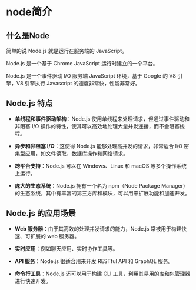 # node简介

## 什么是Node

简单的说 Node.js 就是运行在服务端的 JavaScript。

Node.js 是一个基于 Chrome JavaScript 运行时建立的一个平台。

Node.js 是一个事件驱动 I/O 服务端 JavaScript 环境，基于 Google 的 V8 引擎，V8 引擎执行 Javascript 的速度非常快，性能非常好。

## Node.js 特点

- **单线程和事件驱动架构**：Node.js 使用单线程来处理请求，但通过事件驱动和非阻塞 I/O 操作的特性，使其可以高效地处理大量并发连接，而不会阻塞线程。

- **异步和非阻塞 I/O**：这使得 Node.js 能够处理高并发的请求，非常适合 I/O 密集型应用，如文件读取、数据库操作和网络请求。

- **跨平台支持**：Node.js 可以在 Windows、Linux 和 macOS 等多个操作系统上运行。

- **庞大的生态系统**：Node.js 拥有一个名为 npm（Node Package Manager）的生态系统，其中有丰富的第三方库和模块，可以用来扩展功能和加速开发。

## Node.js 的应用场景

- **Web 服务器**：由于其高效的处理并发请求的能力，Node.js 常被用于构建快速、可扩展的 web 服务器。

- **实时应用**：例如聊天应用、实时协作工具等。

- **API 服务**：Node.js 很适合用来开发 RESTful API 和 GraphQL 服务。

- **命令行工具**：Node.js 还可以用于构建 CLI 工具，利用其易用的库和包管理器进行快速开发。



